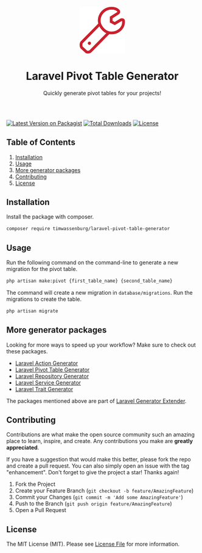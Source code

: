 <br />
<div align="center">
  <a href="https://github.com/timwassenburg/laravel-pivot-table-generator">
    <img src="img/wrench.png" alt="Logo" width=120>
  </a>

<h1 align="center">Laravel Pivot Table Generator</h1>

  <p align="center">
    Quickly generate pivot tables for your projects!
  </p>
<br><br>
</div>

[![Latest Version on Packagist](https://img.shields.io/packagist/v/timwassenburg/laravel-pivot-table-generator.svg?style=flat-square)](https://packagist.org/packages/timwassenburg/laravel-pivot-table-generator)
[![Total Downloads](https://img.shields.io/packagist/dt/timwassenburg/laravel-pivot-table-generator.svg?style=flat-square)](https://packagist.org/packages/timwassenburg/laravel-pivot-table-generator)
[![License](https://img.shields.io/packagist/l/timwassenburg/laravel-pivot-table-generator)](https://packagist.org/packages/timwassenburg/laravel-pivot-table-generator)

## Table of Contents
  <ol>
    <li><a href="#installation">Installation</a></li>
    <li>
      <a href="#usage">Usage</a>
    </li>
    <li><a href="#more-generator-packages">More generator packages</a></li>
    <li><a href="#contributing">Contributing</a></li>
    <li><a href="#license">License</a></li>
  </ol>

## Installation
Install the package with composer.
```bash
composer require timwassenburg/laravel-pivot-table-generator
```

## Usage
Run the following command on the command-line to generate a new migration for the pivot table.
```bash
php artisan make:pivot {first_table_name} {second_table_name}
```

The command will create a new migration in ```database/migrations```. Run the migrations to create the table.
```bash
php artisan migrate
```

## More generator packages

Looking for more ways to speed up your workflow? Make sure to check out these packages.

- [Laravel Action Generator](https://github.com/timwassenburg/laravel-action-generator)
- [Laravel Pivot Table Generator](https://github.com/timwassenburg/laravel-pivot-table-generator)
- [Laravel Repository Generator](https://github.com/timwassenburg/laravel-repository-generator)
- [Laravel Service Generator](https://github.com/timwassenburg/laravel-service-generator)
- [Laravel Trait Generator](https://github.com/timwassenburg/laravel-trait-generator)

The packages mentioned above are part of [Laravel Generator Extender](https://github.com/timwassenburg/laravel-generator-extender).

## Contributing
Contributions are what make the open source community such an amazing place to learn, inspire, and create. Any contributions you make are **greatly appreciated**.

If you have a suggestion that would make this better, please fork the repo and create a pull request. You can also simply open an issue with the tag "enhancement".
Don't forget to give the project a star! Thanks again!

1. Fork the Project
2. Create your Feature Branch (`git checkout -b feature/AmazingFeature`)
3. Commit your Changes (`git commit -m 'Add some AmazingFeature'`)
4. Push to the Branch (`git push origin feature/AmazingFeature`)
5. Open a Pull Request

## License

The MIT License (MIT). Please see [License File](LICENSE.md) for more information.
